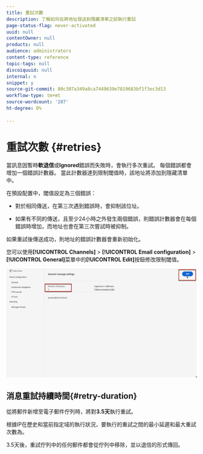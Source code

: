 ```yaml
---
title: 重試次數
description: 了解如何在將地址發送到隱藏清單之前執行重試
page-status-flag: never-activated
uuid: null
contentOwner: null
products: null
audience: administrators
content-type: reference
topic-tags: null
discoiquuid: null
internal: n
snippet: y
source-git-commit: 80c307a349a8ca7449639e7819683bf1f3ec3d13
workflow-type: tm+mt
source-wordcount: '207'
ht-degree: 0%

---
```



# 重試次數 {#retries}

當訊息因暫時&#x200B;**軟退信**&#x200B;或&#x200B;**Ignored**&#x200B;錯誤而失敗時，會執行多次重試。 每個錯誤都會增加一個錯誤計數器。 當此計數器達到限制閾值時，該地址將添加到隱藏清單中。

在預設配置<!--so can you edit this setting or not?? contradictory information was given-->中，閾值設定為三個錯誤：

* 對於相同傳送，在第三次遇到錯誤時，會抑制該位址。

* 如果有不同的傳送，且至少24小時之外發生兩個錯誤，則錯誤計數器會在每個錯誤時增加，而地址也會在第三次嘗試時被抑制。

如果重試後傳送成功，則地址的錯誤計數器會重新初始化。

您可以使用&#x200B;**[!UICONTROL Channels]** > **[!UICONTROL Email configuration]** > **[!UICONTROL General]**&#x200B;菜單中的&#x200B;**[!UICONTROL Edit]**&#x200B;按鈕修改限制閾值。<!--currently you can edit this in staging // now I see in UI: Suppression rule > Bounce days??? > 4-->

![](../assets/retries-edition.png)

## 消息重試持續時間{#retry-duration}

從將郵件新增至電子郵件佇列時，將對&#x200B;**3.5天**&#x200B;執行重試。

根據IP在歷史和當前指定域的執行狀況，要執行的重試之間的最小延遲和最大重試次數為<!--managed by the Enhanced MTA,-->。

3.5天後，重試佇列中的任何郵件都會從佇列中移除，並以退信的形式傳回。<!--???-->